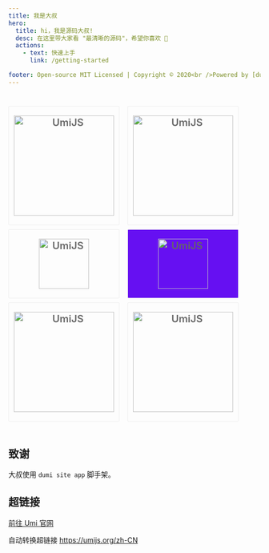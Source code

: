 ```yaml
---
title: 我是大叔
hero:
  title: hi，我是源码大叔!
  desc: 在这里带大家看 "最清晰的源码"，希望你喜欢 🌹
  actions:
    - text: 快速上手
      link: /getting-started

footer: Open-source MIT Licensed | Copyright © 2020<br />Powered by [dumi](https://d.umijs.org)
---
```


## 

<ul style="display: flex; flex-wrap: wrap; margin: 0px; padding: 10px 0px; list-style: none;">
  <li
    style="width: 220px; margin-right: 16px; margin-bottom: 8px; border: 1px solid rgb(238, 238, 238);text-align: center; font-size: 20px; font-weight: 600; border-radius: 2px; display: flex;align-items: center; justify-content: center;">
    <a href="mybatis" style="display: block; color: rgb(102, 102, 102); padding: 18px;">
      <img
        width="200"
        src="/logo/mybatis-logo.png"
        alt="UmiJS" style="vertical-align: -0.32em;">
    </a>
  </li>
  <li
    style="width: 220px; margin-right: 16px; margin-bottom: 8px; border: 1px solid rgb(238, 238, 238);text-align: center; font-size: 20px; font-weight: 600; border-radius: 2px; display: flex;align-items: center; justify-content: center;">
    <a href="spring" style="display: block; color: rgb(102, 102, 102); padding: 18px;">
      <img
        width="200"
        src="/logo/spring-logo.svg"
        alt="UmiJS" style="vertical-align: -0.32em;">
    </a>
  </li>
  <li
    style="width: 220px; margin-right: 16px; margin-bottom: 8px; border: 1px solid rgb(238, 238, 238);text-align: center; font-size: 20px; font-weight: 600; border-radius: 2px; display: flex;align-items: center; justify-content: center;">
    <a href="https://umijs.org" style="display: block; color: rgb(102, 102, 102); padding: 18px;">
      <img
        width="100"
        src="/logo/eureka-logo.png"
        alt="UmiJS" style="vertical-align: -0.32em;">
    </a>
  </li>
  
  
  <li
    style="width: 220px; margin-right: 16px; margin-bottom: 8px; border: 1px solid rgb(238, 238, 238);text-align: center; font-size: 20px; font-weight: 600; border-radius: 2px; display: flex;align-items: center; justify-content: center;background: #6610f2;">
    <a href="https://dubbo.io" style="display: block; color: rgb(102, 102, 102); padding: 18px;">
      <img
        width="100"
        src="/logo/dubbo-logo.svg"
        alt="UmiJS" style="vertical-align: -0.32em;">
    </a>
  </li>
  <li
    style="width: 220px; margin-right: 16px; margin-bottom: 8px; border: 1px solid rgb(238, 238, 238);text-align: center; font-size: 20px; font-weight: 600; border-radius: 2px; display: flex;align-items: center; justify-content: center;">
    <a href="https://umijs.org" style="display: block; color: rgb(102, 102, 102); padding: 18px;">
      <img
        width="200"
        src="/logo/nacos-logo.png"
        alt="UmiJS" style="vertical-align: -0.32em;">
    </a>
  </li>
  <li
    style="width: 220px; margin-right: 16px; margin-bottom: 8px; border: 1px solid rgb(238, 238, 238);text-align: center; font-size: 20px; font-weight: 600; border-radius: 2px; display: flex;align-items: center; justify-content: center;">
    <a href="https://umijs.org" style="display: block; color: rgb(102, 102, 102); padding: 18px;">
      <img
        width="200"
        src="/logo/sentinel-logo.png"
        alt="UmiJS" style="vertical-align: -0.32em;">
    </a>
  </li>
</ul>



## 致谢

大叔使用 `dumi site app` 脚手架。

## 超链接

[前往 Umi 官网](https://umijs.org/zh-CN)

自动转换超链接 https://umijs.org/zh-CN
